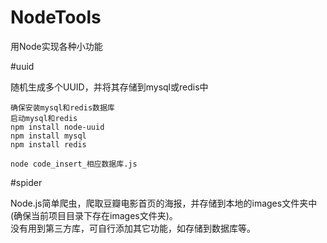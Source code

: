 # NodeTools
用Node实现各种小功能

#uuid

随机生成多个UUID，并将其存储到mysql或redis中  

```
确保安装mysql和redis数据库
启动mysql和redis
npm install node-uuid  
npm install mysql
npm install redis

node code_insert_相应数据库.js
```

#spider

Node.js简单爬虫，爬取豆瓣电影首页的海报，并存储到本地的images文件夹中(确保当前项目目录下存在images文件夹)。  
没有用到第三方库，可自行添加其它功能，如存储到数据库等。  

